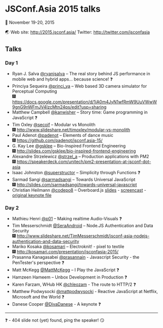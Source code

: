 JSConf.Asia 2015 talks
===

:calendar: November 19-20, 2015

:earth_asia: Web site: http://2015.jsconf.asia/ Twitter: http://twitter.com/jsconfasia

Talks
---

### Day 1

- Ryan J. Salva [@ryanjsalva](https://twitter.com/ryanjsalva) – The real story behind JS performance in mobile web and hybrid apps… because science! :question:
- Princiya Sequeira [@princi_ya](https://twitter.com/princi_ya) – Web based 3D camera simulator for Perceptual Computing<br>:fireworks: https://docs.google.com/presentation/d/1iA0m4JyN1wfRmW9UuVWwW9gnG9nWFmJV4IzcMtn24ps/edit?usp=sharing
- Matthew Campbell [@kanwisher](https://twitter.com/kanwisher) – Story time: Game programming in JavaScript :question:
- Tim Oxley [@secoif](https://twitter.com/secoif) – Modular vs Monolith<br>:fireworks: http://www.slideshare.net/timoxley/modular-vs-monolith
- Paul Adenot [@padenot](https://twitter.com/padenot) – Elements of dance music<br>:fireworks: https://github.com/padenot/jsconf.asia-15/
- G. Kay Lee [@gsklee](https://twitter.com/gsklee) – Bio-Inspired Frontend Engineering<br>:fireworks: http://slides.com/gsklee/bio-inspired-frontend-engineering
- Alexandre Strzelewicz [@strzel_a](https://twitter.com/strzel_a) – Production applications with PM2<br>:fireworks: https://speakerdeck.com/unitech/pm2-presentation-at-jsconf-dot-asia
- Isaac Johnston [@superstructor](https://twitter.com/superstructor) – Simplicity through Functions :question:
- Sarmad Sangi [@sarmadsangi](https://twitter.com/sarmadsangi) – Towards Universal JavaScript<br>:fireworks: http://slides.com/sarmadsangi/towards-universal-javascript
- Christian Heilmann [@codepo8](https://twitter.com/codepo8) – Overboard.js [slides](https://www.slideshare.net/cheilmann/overboardjs-where-are-we-going-with-with-jsconfasia-devfestasia) - [screencast](https://www.youtube.com/watch?v=ta2Vwwi8GJY) - [original keynote file](https://www.dropbox.com/sh/q1ruzr0qex849u9/AAAbjIbkEMGVvoAZZZ3xT5G7a?dl=0)

### Day 2

- Mathieu Henri [@p01](https://twitter.com/p01) – Making realtime Audio-Visuals :question:
- Tim Messerschmidt [@SeraAndroid](https://twitter.com/SeraAndroid) – Node.JS Authentication and Data Security <br>:fireworks: http://www.slideshare.net/TimMesserschmidt/jsconf-asia-nodejs-authentication-and-data-security
- Mariko Kosaka [@kosamari](https://twitter.com/kosamari) – Electroknit! - pixel to textile<br>:fireworks: http://kosamari.com/presentation/jsconfasia-2015/
- Prasanna Kanagasabei [@prasannain](https://twitter.com/prasannain) - Javascript Security - the PenTester's perspective :question:
- Matt McKegg [@MattMcKegg](https://twitter.com/MattMcKegg) – I Play the JavaScript :question:
- Hamzeen Hameem – Unbox Development in Production :question:
- Karen Farzam, WHub HK [@chleozam](https://twitter.com/chleozam) - The route to HTTP/2 :question:
- Matthew Podwysocki [@mattpodwysocki](https://twitter.com/mattpodwysocki) - Reactive JavaScript at Netflix, Microsoft and the World :question:
- Danese Cooper [@DivaDanese](https://twitter.com/DivaDanese) - A keynote :question:

---

:question: - 404 slide not (yet) found, ping the speaker! :smirk:

